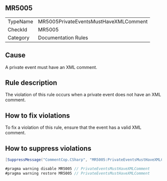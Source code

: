 ## MR5005

<table>
<tr>
  <td>TypeName</td>
  <td>MR5005PrivateEventsMustHaveXMLComment</td>
</tr>
<tr>
  <td>CheckId</td>
  <td>MR5005</td>
</tr>
<tr>
  <td>Category</td>
  <td>Documentation Rules</td>
</tr>
</table>

## Cause

A private event must have an XML comment.

## Rule description

The violation of this rule occurs when a private event does not have an XML comment.

## How to fix violations

To fix a violation of this rule, ensure that the event has a valid XML comment.

## How to suppress violations

```csharp
[SuppressMessage("CommentCop.CSharp", "MR5005:PrivateEventsMustHaveXMLComment", Justification = "Reviewed.")]
```

```csharp
#pragma warning disable MR5005 // PrivateEventsMustHaveXMLComment
#pragma warning restore MR5005 // PrivateEventsMustHaveXMLComment
```